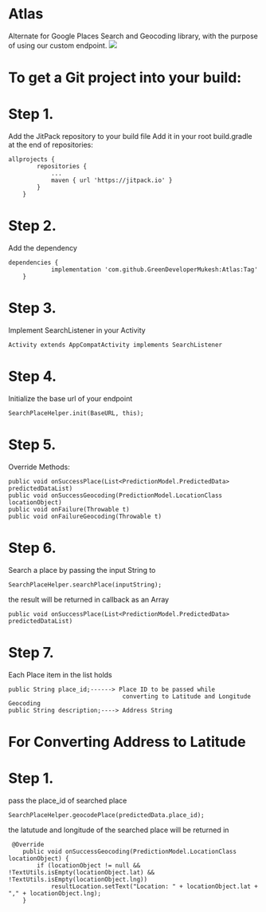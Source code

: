 # Atlas
Alternate for Google Places Search and Geocoding library, with the purpose of using our custom endpoint.
[![](https://jitpack.io/v/GreenDeveloperMukesh/Atlas.svg)](https://jitpack.io/#GreenDeveloperMukesh/Atlas)


# To get a Git project into your build:

# Step 1. 
Add the JitPack repository to your build file 
Add it in your root build.gradle at the end of repositories:
```
allprojects {
		repositories {
			...
			maven { url 'https://jitpack.io' }
		}
	}
```
# Step 2. 
Add the dependency
```
dependencies {
	        implementation 'com.github.GreenDeveloperMukesh:Atlas:Tag'
	}
```


# Step 3.
Implement SearchListener in your Activity
````
Activity extends AppCompatActivity implements SearchListener

````
# Step 4.
Initialize the base url of your endpoint
```
SearchPlaceHelper.init(BaseURL, this);
```

# Step 5.
Override Methods:
```
public void onSuccessPlace(List<PredictionModel.PredictedData> predictedDataList)
public void onSuccessGeocoding(PredictionModel.LocationClass locationObject)
public void onFailure(Throwable t)
public void onFailureGeocoding(Throwable t)
```
# Step 6.
Search a place by passing the input String to 
```
SearchPlaceHelper.searchPlace(inputString);
```
the result will be returned in callback as an Array
```
public void onSuccessPlace(List<PredictionModel.PredictedData> predictedDataList)
```
# Step 7.
Each Place item in the list holds
```
public String place_id;------> Place ID to be passed while 
                                converting to Latitude and Longitude Geocoding
public String description;----> Address String 
```
# For Converting Address to Latitude
# Step 1.
pass the place_id of searched place 
```
SearchPlaceHelper.geocodePlace(predictedData.place_id);
```
the latutude and longitude of the searched place will be returned in 
```
 @Override
    public void onSuccessGeocoding(PredictionModel.LocationClass locationObject) {
        if (locationObject != null && !TextUtils.isEmpty(locationObject.lat) && !TextUtils.isEmpty(locationObject.lng))
            resultLocation.setText("Location: " + locationObject.lat + "," + locationObject.lng);
    }
```

